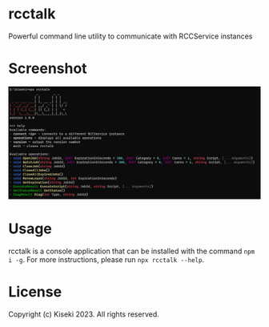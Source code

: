 # rcctalk
Powerful command line utility to communicate with RCCService instances

# Screenshot
![](https://github.com/kiseki-lol/rcctalk/raw/trunk/screenshot.png)

# Usage
rcctalk is a console application that can be installed with the command `npm i -g`. For more instructions, please run `npx rcctalk --help`.

# License
Copyright (c) Kiseki 2023. All rights reserved.